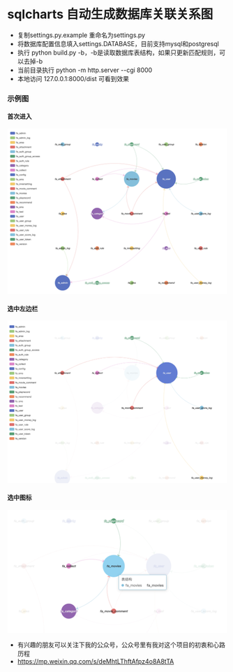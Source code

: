 # sqlcharts 自动生成数据库关联关系图

- 复制settings.py.example 重命名为settings.py
- 将数据库配置信息填入settings.DATABASE，目前支持mysql和postgresql
- 执行 python build.py -b，-b是读取数据库表结构，如果只更新匹配规则，可以去掉-b
- 当前目录执行 python -m http.server --cgi 8000
- 本地访问 127.0.0.1:8000/dist 可看到效果

### 示例图
#### 首次进入
![](images/img1.png)
#### 选中左边栏
![](images/img2.png)
#### 选中图标
![](images/img3.png)

- 有兴趣的朋友可以关注下我的公众号，公众号里有我对这个项目的初衷和心路历程
- https://mp.weixin.qq.com/s/deMhtLThftAfpz4o8A8tTA